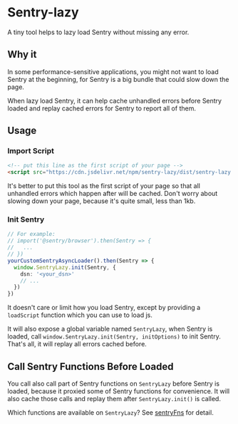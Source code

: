 # Sentry-lazy

A tiny tool helps to lazy load Sentry without missing any error.

## Why it

In some performance-sensitive applications, you might not want to load Sentry at the beginning, for Sentry is a big bundle that could slow down the page.

When lazy load Sentry, it can help cache unhandled errors before Sentry loaded and replay cached errors for Sentry to report all of them.

## Usage

### Import Script

```html
<!-- put this line as the first script of your page -->
<script src="https://cdn.jsdelivr.net/npm/sentry-lazy/dist/sentry-lazy.global.js"></script>
```

It's better to put this tool as the first script of your page so that all unhandled errors which happen after will be cached. Don't worry about slowing down your page, because it's quite small, less than 1kb.

### Init Sentry

```typescript
// For example:
// import('@sentry/browser').then(Sentry => {
//   ...
// })
yourCustomSentryAsyncLoader().then(Sentry => {
  window.SentryLazy.init(Sentry, {
    dsn: '<your_dsn>'
    // ...
  })
})
```

It doesn't care or limit how you load Sentry, except by providing a `loadScript` function which you can use to load js.

It will also expose a global variable named `SentryLazy`, when Sentry is loaded, call `window.SentryLazy.init(Sentry, initOptions)` to init Sentry. That's all, it will replay all errors cached before.

## Call Sentry Functions Before Loaded

You call also call part of Sentry functions on `SentryLazy` before Sentry is loaded, because it proxied some of Sentry functions for convenience. It will also cache those calls and replay them after `SentryLazy.init()` is called.

Which functions are available on `SentryLazy`? See [sentryFns](./src/index.ts) for detail.

